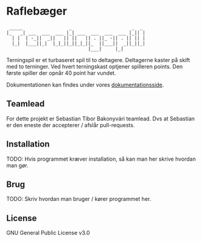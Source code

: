 # Raflebæger
 
```                                            
 _____                 _                      _  _ 
|_   _| ___  ___  ___ |_| ___  ___  ___  ___ |_|| |
  | |  | -_||  _||   || ||   || . ||_ -|| . || || |
  |_|  |___||_|  |_|_||_||_|_||_  ||___||  _||_||_|
                              |___|     |_|        
```

Terningspil er et turbaseret spil til to deltagere. Deltagerne kaster på skift med to terninger. Ved hvert terningskast optjener spilleren points. Den første spiller der opnår 40 point har vundet.

Dokumentationen kan findes under vores [dokumentationsside](http://hold11.github.io/CDIO_del1/docs).

## Teamlead

For dette projekt er Sebastian Tibor Bakonyvári teamlead. Dvs at Sebastian er den eneste der accepterer / afslår pull-requests.

## Installation

TODO: Hvis programmet kræver installation, så kan man her skrive hvordan man gør.

## Brug

TODO: Skriv hvordan man bruger / kører programmet her.

## License

GNU General Public License v3.0

